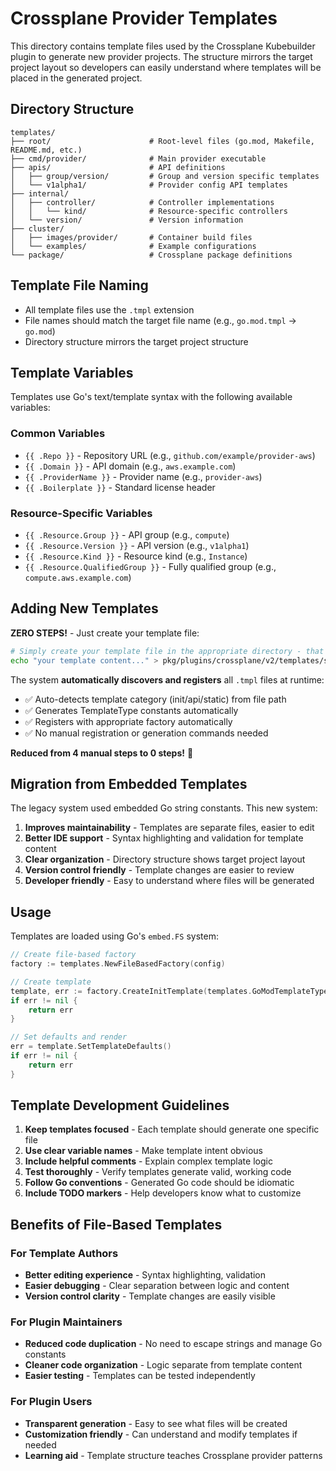 # Crossplane Provider Templates

This directory contains template files used by the Crossplane Kubebuilder plugin to generate new provider projects. The structure mirrors the target project layout so developers can easily understand where templates will be placed in the generated project.

## Directory Structure

```
templates/
├── root/                      # Root-level files (go.mod, Makefile, README.md, etc.)
├── cmd/provider/              # Main provider executable
├── apis/                      # API definitions
│   ├── group/version/         # Group and version specific templates
│   └── v1alpha1/              # Provider config API templates
├── internal/
│   ├── controller/            # Controller implementations
│   │   └── kind/              # Resource-specific controllers
│   └── version/               # Version information
├── cluster/
│   ├── images/provider/       # Container build files
│   └── examples/              # Example configurations
└── package/                   # Crossplane package definitions
```

## Template File Naming

- All template files use the `.tmpl` extension
- File names should match the target file name (e.g., `go.mod.tmpl` → `go.mod`)
- Directory structure mirrors the target project structure

## Template Variables

Templates use Go's text/template syntax with the following available variables:

### Common Variables
- `{{ .Repo }}` - Repository URL (e.g., `github.com/example/provider-aws`)
- `{{ .Domain }}` - API domain (e.g., `aws.example.com`)
- `{{ .ProviderName }}` - Provider name (e.g., `provider-aws`)
- `{{ .Boilerplate }}` - Standard license header

### Resource-Specific Variables
- `{{ .Resource.Group }}` - API group (e.g., `compute`)
- `{{ .Resource.Version }}` - API version (e.g., `v1alpha1`)
- `{{ .Resource.Kind }}` - Resource kind (e.g., `Instance`)
- `{{ .Resource.QualifiedGroup }}` - Fully qualified group (e.g., `compute.aws.example.com`)

## Adding New Templates

**ZERO STEPS!** - Just create your template file:

```bash
# Simply create your template file in the appropriate directory - that's it!
echo "your template content..." > pkg/plugins/crossplane/v2/templates/scaffolds/category/your-template.tmpl
```

The system **automatically discovers and registers** all `.tmpl` files at runtime:
- ✅ Auto-detects template category (init/api/static) from file path
- ✅ Generates TemplateType constants automatically
- ✅ Registers with appropriate factory automatically
- ✅ No manual registration or generation commands needed

**Reduced from 4 manual steps to 0 steps!** 🚀

## Migration from Embedded Templates

The legacy system used embedded Go string constants. This new system:

1. **Improves maintainability** - Templates are separate files, easier to edit
2. **Better IDE support** - Syntax highlighting and validation for template content
3. **Clear organization** - Directory structure shows target project layout
4. **Version control friendly** - Template changes are easier to review
5. **Developer friendly** - Easy to understand where files will be generated

## Usage

Templates are loaded using Go's `embed.FS` system:

```go
// Create file-based factory
factory := templates.NewFileBasedFactory(config)

// Create template
template, err := factory.CreateInitTemplate(templates.GoModTemplateType)
if err != nil {
    return err
}

// Set defaults and render
err = template.SetTemplateDefaults()
if err != nil {
    return err
}
```

## Template Development Guidelines

1. **Keep templates focused** - Each template should generate one specific file
2. **Use clear variable names** - Make template intent obvious
3. **Include helpful comments** - Explain complex template logic
4. **Test thoroughly** - Verify templates generate valid, working code
5. **Follow Go conventions** - Generated Go code should be idiomatic
6. **Include TODO markers** - Help developers know what to customize

## Benefits of File-Based Templates

### For Template Authors
- **Better editing experience** - Syntax highlighting, validation
- **Easier debugging** - Clear separation between logic and content
- **Version control clarity** - Template changes are easily visible

### For Plugin Maintainers
- **Reduced code duplication** - No need to escape strings and manage Go constants
- **Cleaner code organization** - Logic separate from template content
- **Easier testing** - Templates can be tested independently

### For Plugin Users
- **Transparent generation** - Easy to see what files will be created
- **Customization friendly** - Can understand and modify templates if needed
- **Learning aid** - Template structure teaches Crossplane provider patterns